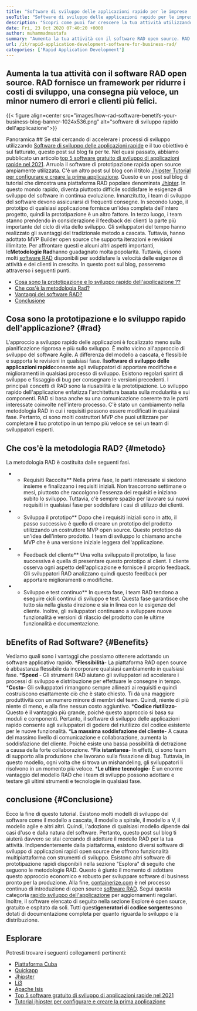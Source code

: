 ```yaml
---
title: "Software di sviluppo delle applicazioni rapido per le imprese | Rad" 
seoTitle: "Software di sviluppo delle applicazioni rapido per le imprese | Rad" 
description: "Scopri come puoi far crescere la tua attività utilizzando un software di sviluppo delle applicazioni rapido. Questo articolo ti darà una comprensione delle metodologie RAD open source." 
date: Fri, 23 Oct 2020 07:40:20 +0000
author: muhammadmustafa
summary: "Aumenta la tua attività con il software RAD open source. RAD fornisce un framework per ridurre i costi di sviluppo, una consegna più veloce, un minor numero di errori e clienti più felici." 
url: /it/rapid-application-development-software-for-business-rad/
categories: ['Rapid Application Development']
---
```


## Aumenta la tua attività con il software RAD open source. RAD fornisce un framework per ridurre i costi di sviluppo, una consegna più veloce, un minor numero di errori e clienti più felici.

{{< figure align=center src="images/how-rad-software-benetifs-your-business-blog-banner-1024x536.png" alt="software di sviluppo rapido dell'applicazione">}}


Panoramica ## 
Se stai cercando di accelerare i processi di sviluppo utilizzando [Software di sviluppo delle applicazioni rapide][1] e il tuo obiettivo è sul fatturato, questo post sul blog fa per te. Nel quasi passato, abbiamo pubblicato un articolo [top 5 software gratuito di sviluppo di applicazioni rapide nel 2021][2]. Arruola il software di prototipazione rapida open source ampiamente utilizzata. C'è un altro post sul blog con il titolo [Jhipster Tutorial per configurare e creare la prima applicazione][3]. Questo è un post sul blog di tutorial che dimostra una piattaforma RAD popolare denominata [Jhipter][4].
In questo mondo rapido, diventa piuttosto difficile soddisfare le esigenze di sviluppo del software in continua evoluzione. Innanzitutto, i team di sviluppo del software devono assicurarsi di frequenti consegne. In secondo luogo, il prototipo di qualsiasi applicazione fornisce un'idea completa dell'intero progetto, quindi la prototipazione è un altro fattore. In terzo luogo, i team stanno prendendo in considerazione il feedback dei clienti la parte più importante del ciclo di vita dello sviluppo. Gli sviluppatori del tempo hanno realizzato gli svantaggi del tradizionale metodo a cascata. Tuttavia, hanno adottato MVP Builder open source che supporta iterazioni e revisioni illimitate.
Per affrontare questi e alcuni altri aspetti importanti, le**Metodologie Rad**hanno guadagnato molta popolarità. Tuttavia, ci sono molti [software RAD][1] disponibili per soddisfare la velocità delle esigenze di attività e dei clienti in crescita.
In questo post sul blog, passeremo attraverso i seguenti punti.
  * [Cosa sono la prototipazione e lo sviluppo rapido dell'applicazione ??][5]
  * [Che cos'è la metodologia Rad?][6]
  * [Vantaggi del software RAD?][7]
  * [Conclusione][8]

## Cosa sono la prototipazione e lo sviluppo rapido dell'applicazione?   {#rad}
L'approccio a sviluppo rapido delle applicazioni è focalizzato meno sulla pianificazione rigorosa e più sullo sviluppo. È molto vicino all'approccio di sviluppo del software Agile. A differenza del modello a cascata, è flessibile e supporta le revisioni in qualsiasi fase.
Il**software di sviluppo delle applicazioni rapido**consente agli sviluppatori di apportare modifiche e miglioramenti in qualsiasi processo di sviluppo. Esistono regolari sprint di sviluppo e fissaggio di bug per consegnare le versioni precedenti.
I principali concetti di RAD sono la riusabilità e la prototipazione. Lo sviluppo rapido dell'applicazione enfatizza l'architettura basata sulla modularità e sui componenti. RAD si basa anche su una comunicazione coerente tra le parti interessate coinvolte nell'intero processo. C'è stato un cambiamento nella metodologia RAD in cui i requisiti possono essere modificati in qualsiasi fase. Pertanto, ci sono molti costruttori MVP che puoi utilizzare per completare il tuo prototipo in un tempo più veloce se sei un team di sviluppatori esperti.

## Che cos'è la metodologia RAD?   {#metodo}
La metodologia RAD è costituita dalle seguenti fasi.
* * Requisiti Raccolta**
Nella prima fase, le parti interessate si siedono insieme e finalizzano i requisiti iniziali. Non trascorrono settimane o mesi, piuttosto che raccolgono l'essenza dei requisiti e iniziano subito lo sviluppo. Tuttavia, c'è sempre spazio per lavorare sui nuovi requisiti in qualsiasi fase per soddisfare i casi di utilizzo dei clienti.
* * Sviluppa il prototipo**
Dopo che i requisiti iniziali sono in atto, il passo successivo è quello di creare un prototipo del prodotto utilizzando un costruttore MVP open source. Questo prototipo dà un'idea dell'intero prodotto. I team di sviluppo lo chiamano anche MVP che è una versione iniziale leggera dell'applicazione.
* * Feedback del cliente**
Una volta sviluppato il prototipo, la fase successiva è quella di presentare questo prototipo al client. Il cliente osserva ogni aspetto dell'applicazione e fornisce il proprio feedback. Gli sviluppatori RAD analizzano quindi questo feedback per apportare miglioramenti o modifiche.
* * Sviluppo e test continuo**
In questa fase, i team RAD tendono a eseguire cicli continui di sviluppo e test. Questa fase garantisce che tutto sia nella giusta direzione e sia in linea con le esigenze del cliente. Inoltre, gli sviluppatori continuano a sviluppare nuove funzionalità e versioni di rilascio del prodotto con le ultime funzionalità e documentazione.

## b**Enefits of Rad Software?** {#Benefits}
Vediamo quali sono i vantaggi che possiamo ottenere adottando un software applicativo rapido.
***Flessibilità**- La piattaforma RAD open source è abbastanza flessibile da incorporare qualsiasi cambiamento in qualsiasi fase.
***Speed ​​**- Gli strumenti RAD aiutano gli sviluppatori ad accelerare i processi di sviluppo e distribuzione per effettuare le consegne in tempo.
***Costo**- Gli sviluppatori rimangono sempre allineati ai requisiti e quindi costruiscono esattamente ciò che è stato chiesto. Ti dà una maggiore produttività con un numero minore di membri del team. Quindi, niente di più niente di meno, e alla fine nessun costo aggiuntivo.
***Codice riutilizzo**- Questo è il vantaggio più grande, poiché questo approccio si basa su moduli e componenti. Pertanto, il software di sviluppo delle applicazioni rapido consente agli sviluppatori di godere del riutilizzo del codice esistente per le nuove funzionalità.
***La massima soddisfazione del cliente**- A causa del massimo livello di comunicazione e collaborazione, aumenta la soddisfazione del cliente. Poiché esiste una bassa possibilità di detrazione a causa della forte collaborazione.
***Fix istantanea**- In effetti, ci sono team di supporto alla produzione che lavorano sulla fissazione di bug. Tuttavia, in questo modello, ogni volta che si trova un mishandeling, gli sviluppatori li risolvono in un momento più veloce.
***Le ultime tecnologie**- È un enorme vantaggio del modello RAD che i team di sviluppo possono adottare e testare gli ultimi strumenti e tecnologie in qualsiasi fase.

## **conclusione** {#Conclusione}
Ecco la fine di questo tutorial. Esistono molti modelli di sviluppo del software come il modello a cascata, il modello a spirale, il modello a V, il modello agile e altri altri. Quindi, l'adozione di qualsiasi modello dipende dai casi d'uso e dalla natura del software. Pertanto, questo post sul blog ti aiuterà davvero se stai cercando di adottare il modello RAD per la tua attività. Indipendentemente dalla piattaforma, esistono diversi software di sviluppo di applicazioni rapidi open source che offrono funzionalità multipiattaforma con strumenti di sviluppo. Esistono altri software di prototipazione rapidi disponibili nella sezione "Esplora" di seguito che seguono le metodologie RAD. Questo è giunto il momento di adottare questo approccio economico e robusto per sviluppare software di business pronto per la produzione.
Alla fine, [containerize.com][9] è nel processo continuo di introduzione di open source [software RAD][1]. Segui questa categoria [rapido sviluppo dell'applicazione][1] per aggiornamenti regolari. Inoltre, il software elencato di seguito nella sezione Explore è open source, gratuito e ospitato da soli. Tutti questi**generatori di codice sorgente**sono dotati di documentazione completa per quanto riguarda lo sviluppo e la distribuzione.

## Esplorare
Potresti trovare i seguenti collegamenti pertinenti:
  * [Piattaforma Cuba][10]
  * [Quickapp][11]
  * [Jhipster][4]
  * [Li3][12]
  * [Apache Isis][13]
  * [Top 5 software gratuito di sviluppo di applicazioni rapide nel 2021][2]
  * [Tutorial jhipster per configurare e creare la prima applicazione][3]

  
[1]: https://products.containerize.com/rad
[2]: https://blog.containerize.com/rapid-application-development/top-5-free-rapid-application-development-software-in-2021/
[3]: https://blog.containerize.com/2020/10/28/jhipster-tutorial-to-setup-and-create-the-first-application/
[4]: https://products.containerize.com/rad/jhipster
[5]: #rad
[6]: #method
[7]: #benefits
[8]: #conclusion
[9]: https://www.containerize.com/
[10]: https://products.containerize.com/rad/cuba
[11]: https://products.containerize.com/rad/quickapp
[12]: https://products.containerize.com/rad/li3
[13]: https://products.containerize.com/rad/apache-isis

